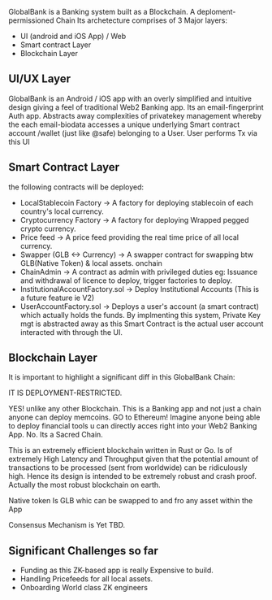 GlobalBank is a Banking system built as a Blockchain.
A deploment-permissioned Chain
Its archetecture comprises of 3 Major layers:

- UI (android and iOS App) / Web
- Smart contract Layer
- Blockchain Layer

## UI/UX Layer
GlobalBank is an Android / iOS app with an overly simplified and intuitive design giving a feel of traditional Web2 Banking app.
Its an email-fingerprint Auth app.
Abstracts away complexities of privatekey management whereby the each email-biodata accesses a unique underlying Smart contract  account /wallet  (just like @safe) belonging to a User.
User performs Tx via this UI





## Smart Contract Layer
the following contracts will be deployed:
- LocalStablecoin Factory -> A factory for deploying stablecoin of each country's local currency.
- Cryptocurrency Factory -> A factory for deploying Wrapped pegged crypto currency.
- Price feed -> A price feed providing the real time price of all local currency.
- Swapper (GLB <-> Currency) -> A swapper contract for swapping btw GLB(Native Token) & local assets. onchain
- ChainAdmin -> A contract as admin with privileged duties eg: Issuance and withdrawal of licence to deploy, trigger factories to deploy.
- InstitutionalAccountFactory.sol -> Deploy Institutional Accounts (This is a future feature ie V2)
- UserAccountFactory.sol -> Deploys a user's account (a smart contract) which actually holds the funds. By implmenting this system, Private Key mgt is abstracted away as this Smart Contract is the actual user account interacted with through the UI.

## Blockchain Layer
It is important to highlight a significant diff in this GlobalBank Chain:

IT IS DEPLOYMENT-RESTRICTED.

YES! unlike any other Blockchain.
This is a Banking app and not just a chain anyone can deploy memcoins. GO to Ethereum! 
Imagine anyone being able to deploy financial tools u can directly acces right into your Web2 Banking App. No. Its a Sacred Chain.

This is an extremely efficient blockchain written in Rust or Go. Is of extremely High Latency and Throughput given that the potential amount of transactions to be processed (sent from worldwide) can be ridiculously high. Hence its design is intended to be extremely robust and crash proof. 
Actually the most robust blockchain on earth. 

Native token Is GLB whic can be swapped to and fro any asset within the App

Consensus Mechanism is Yet TBD.


## Significant Challenges so far
- Funding as this ZK-based app is really Expensive to build.
- Handling Pricefeeds for all local assets.
- Onboarding World class ZK engineers